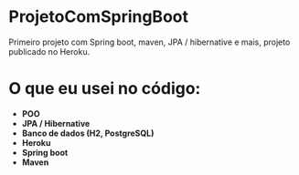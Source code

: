 # ProjetoComSpringBoot
Primeiro projeto com Spring boot, maven, JPA / hibernative e mais, projeto publicado no Heroku.

# O que eu usei no código:
* **POO**
* **JPA / Hibernative**
* **Banco de dados (H2, PostgreSQL)**
* **Heroku**
* **Spring boot**
* **Maven**
